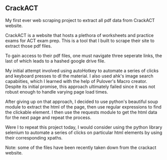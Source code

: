 ## CrackACT

My first ever web scraping project to extract all pdf data from CrackACT website.

CrackACT is a website that hosts a plethora of worksheets and practice exams for ACT exam prep. This is a tool that I built to scrape their site to extract those pdf files.

To gain access to their pdf files, one must navigate three seperate links, the last of which leads to a hashed google drive file.

My initial attempt involved using autoHotkey to automate a series of clicks and keyboard presses to dl the material. I also used ahk's image search capabiities, which I learned with the help of Pulover's Macro creator. Despite its initial promise, this approach ultimately failed since it was not robust enough to handle varying page load times.

After giving up on that approach, I decided to use python's beautiful soup module to extract the html of the page, then use regular expressions to find the clickable element. I then use the requests module to get the html data for the next page and repeat the process.

Were I to repeat this project today, I would consider using the python library selenium to automate a series of clicks on particular html elements by using their corresponding xpaths.

Note: some of the files have been recently taken down from the crackact website.
